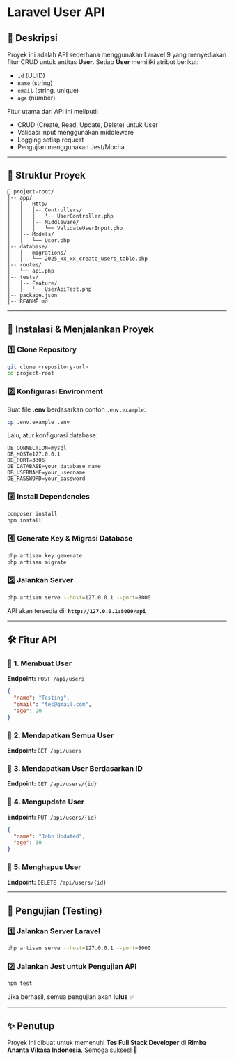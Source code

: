 # Laravel User API

## 📌 Deskripsi
Proyek ini adalah API sederhana menggunakan Laravel 9 yang menyediakan fitur CRUD untuk entitas **User**. Setiap **User** memiliki atribut berikut:
- `id` (UUID)
- `name` (string)
- `email` (string, unique)
- `age` (number)

Fitur utama dari API ini meliputi:
- CRUD (Create, Read, Update, Delete) untuk User
- Validasi input menggunakan middleware
- Logging setiap request
- Pengujian menggunakan Jest/Mocha

---

## 📂 Struktur Proyek
```
📁 project-root/
│-- app/
│   │-- Http/
│   │   │-- Controllers/
│   │   │   └── UserController.php
│   │   │-- Middleware/
│   │   │   └── ValidateUserInput.php
│   │-- Models/
│   │   └── User.php
│-- database/
│   │-- migrations/
│   │   └── 2025_xx_xx_create_users_table.php
│-- routes/
│   └── api.php
│-- tests/
│   │-- Feature/
│   │   └── UserApiTest.php
│-- package.json
│-- README.md
```

---

## 🚀 Instalasi & Menjalankan Proyek

### 1️⃣ **Clone Repository**
```sh
git clone <repository-url>
cd project-root
```

### 2️⃣ **Konfigurasi Environment**
Buat file **.env** berdasarkan contoh `.env.example`:
```sh
cp .env.example .env
```
Lalu, atur konfigurasi database:
```
DB_CONNECTION=mysql
DB_HOST=127.0.0.1
DB_PORT=3306
DB_DATABASE=your_database_name
DB_USERNAME=your_username
DB_PASSWORD=your_password
```

### 3️⃣ **Install Dependencies**
```sh
composer install
npm install
```

### 4️⃣ **Generate Key & Migrasi Database**
```sh
php artisan key:generate
php artisan migrate
```

### 5️⃣ **Jalankan Server**
```sh
php artisan serve --host=127.0.0.1 --port=8000
```
API akan tersedia di: **`http://127.0.0.1:8000/api`**

---

## 🛠️ **Fitur API**
### 📌 **1. Membuat User**
**Endpoint:** `POST /api/users`
```json
{
  "name": "Testing",
  "email": "tes@gmail.com",
  "age": 20
}
```

### 📌 **2. Mendapatkan Semua User**
**Endpoint:** `GET /api/users`

### 📌 **3. Mendapatkan User Berdasarkan ID**
**Endpoint:** `GET /api/users/{id}`

### 📌 **4. Mengupdate User**
**Endpoint:** `PUT /api/users/{id}`
```json
{
  "name": "John Updated",
  "age": 30
}
```

### 📌 **5. Menghapus User**
**Endpoint:** `DELETE /api/users/{id}`

---

## 🧪 **Pengujian (Testing)**

### **1️⃣ Jalankan Server Laravel**
```sh
php artisan serve --host=127.0.0.1 --port=8000
```

### **2️⃣ Jalankan Jest untuk Pengujian API**
```sh
npm test
```

Jika berhasil, semua pengujian akan **lulus** ✅

---

## ✨ **Penutup**
Proyek ini dibuat untuk memenuhi **Tes Full Stack Developer** di **Rimba Ananta Vikasa Indonesia**. Semoga sukses! 🚀

